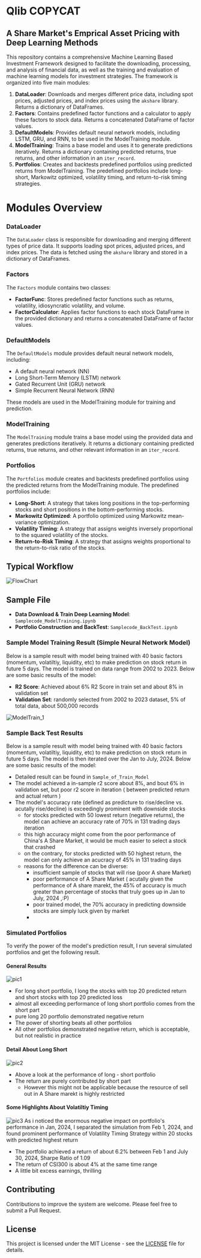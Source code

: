 # Qlib COPYCAT
## A Share Market's Emprical Asset Pricing with Deep Learning Methods

This repository contains a comprehensive Machine Learning Based Investment Framework designed to facilitate the downloading, processing, and analysis of financial data, as well as the training and evaluation of machine learning models for investment strategies. The framework is organized into five main modules:

1. **DataLoader**: Downloads and merges different price data, including spot prices, adjusted prices, and index prices using the `akshare` library. Returns a dictionary of DataFrames.
2. **Factors**: Contains predefined factor functions and a calculator to apply these factors to stock data. Returns a concatenated DataFrame of factor values.
3. **DefaultModels**: Provides default neural network models, including LSTM, GRU, and RNN, to be used in the ModelTraining module.
4. **ModelTraining**: Trains a base model and uses it to generate predictions iteratively. Returns a dictionary containing predicted returns, true returns, and other information in an `iter_record`.
5. **Portfolios**: Creates and backtests predefined portfolios using predicted returns from ModelTraining. The predefined portfolios include long-short, Markowitz optimized, volatility timing, and return-to-risk timing strategies.

# Modules Overview

### DataLoader

The `DataLoader` class is responsible for downloading and merging different types of price data. It supports loading spot prices, adjusted prices, and index prices. The data is fetched using the `akshare` library and stored in a dictionary of DataFrames.

### Factors

The `Factors` module contains two classes:

- **FactorFunc**: Stores predefined factor functions such as returns, volatility, idiosyncratic volatility, and volume.
- **FactorCalculator**: Applies factor functions to each stock DataFrame in the provided dictionary and returns a concatenated DataFrame of factor values.

### DefaultModels

The `DefaultModels` module provides default neural network models, including:

- A default neural network (NN)
- Long Short-Term Memory (LSTM) network
- Gated Recurrent Unit (GRU) network
- Simple Recurrent Neural Network (RNN)

These models are used in the ModelTraining module for training and prediction.

### ModelTraining

The `ModelTraining` module trains a base model using the provided data and generates predictions iteratively. It returns a dictionary containing predicted returns, true returns, and other relevant information in an `iter_record`.

### Portfolios

The `Portfolios` module creates and backtests predefined portfolios using the predicted returns from the ModelTraining module. The predefined portfolios include:

- **Long-Short**: A strategy that takes long positions in the top-performing stocks and short positions in the bottom-performing stocks.
- **Markowitz Optimized**: A portfolio optimized using Markowitz mean-variance optimization.
- **Volatility Timing**: A strategy that assigns weights inversely proportional to the squared volatility of the stocks.
- **Return-to-Risk Timing**: A strategy that assigns weights proportional to the return-to-risk ratio of the stocks.

## Typical Workflow
![FlowChart](https://github.com/user-attachments/assets/53fb9fa1-e934-4dd6-9a6d-c2782733de53)



## Sample File
- **Data Download & Train Deep Learning Model**: `Samplecode_ModelTraining.ipynb`
- **Portfolio Construction and BackTest**: `Samplecode_BackTest.ipynb`

### Sample Model Training Result (Simple Neural Network Model)
Below is a sample result with model being trained with 40 basic factors (momentum, volatiltiy, liquidity, etc) to make prediction on stock return in future 5 days. The model is trained on data range from 2002 to 2023. Below are some basic results of the model:
- **R2 Score**: Achieved about 6% R2 Score in train set and about 8% in validation set
- **Validation Set**: randomly selected from 2002 to 2023 dataset, 5% of total data, about 500,000 records

![ModelTrain_1](https://github.com/user-attachments/assets/34d6ed88-1e52-473b-b0e9-709c47932bf1)

### Sample Back Test Results
Below is a sample result with model being trained with 40 basic factors (momentum, volatiltiy, liquidity, etc) to make prediction on stock return in future 5 days. The model is then iterated over the Jan to July, 2024. Below are some basic results of the model:
- Detailed result can be found in `Sample_of_Train_Model`
- The model achieved a in-sample r2 score about 8%, and bout 6% in validation set, but poor r2 score in iteration ( between predicted return and actual return )
- The model's accuracy rate (defined as predicture to rise/decline vs. acutally rise/decline) is exceedingly prominent with downside stocks
  - for stocks predicted with 50 lowest return (negative returns), the model can achieve an accuracy rate of 70% in 131 trading days iteration
  - this high accuracy might come from the poor performance of China's A Share Market, it would be much easier to select a stock that crashed
  - on the contrary, for stocks predicted with 50 highest return, the model can only achieve an acucracy of 45% in 131 trading days
  - reasons for the difference can be diverse:
    - insufficient sample of stocks that will rise (poor A share Market)
    - poor performance of A Share Market ( acutally given the performance of A share marekt, the 45% of accuracy is much greater than percentage of stocks that truly goes up in Jan to July, 2024 ,:P)
    - poor trained model, the 70% accuracy in predicting downside stocks are simply luck given by market
    - 
### Simulated Portfolios
To verify the power of the model's prediction result, I run several simulated portfolios and get the following result.
#### General Results
![pic1](https://github.com/user-attachments/assets/ddc0817e-c386-4426-8c88-15a2655d1297)
- For long short portfolio, I long the stocks with top 20 predicted return and short stocks with top 20 predicted loss
 - almost all exceeding performance of long short portfolio comes from the short part
 - pure long 20 portfolio demonstrated negative return
- The power of shorting beats all other portfolios
- All other portfolios demonstrated negative return, which is acceptable, but not realistic in practice
#### Detail About Long Short
![pic2](https://github.com/user-attachments/assets/ae73f38b-b4fd-40f6-a39c-1293c411f2c8)
- Above a look at the performance of long - short portfolio
- The return are purely contributed by short part
  - However this might not be applicable because the resource of sell out in A Share marekt is highly restricted
#### Some Highlights About Volatiltiy Timing
![pic3](https://github.com/user-attachments/assets/7e8b77c2-dc16-4f25-b40f-3e1ee66d4750)
As i noticed the enormous negative impact on portfolio's performance in Jan, 2024, I separated the simulation from Feb 1, 2024, and found prominent performance of Volatility Timing Strategy within 20 stocks with predicted highest return
- The portfolio achieved a return of about 6.2% between Feb 1 and July 30, 2024, Sharpe Ratio of 1.09
- The return of CSI300 is about 4% at the same time range
- A little bit excess earnings, thrilling




## Contributing
Contributions to improve the system are welcome. Please feel free to submit a Pull Request.

## License
This project is licensed under the MIT License - see the [LICENSE](LICENSE) file for details.
